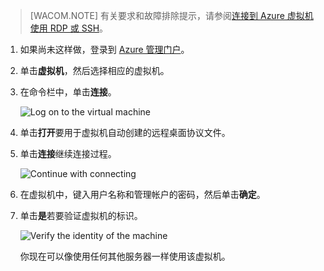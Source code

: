 <properties linkid="manage-windows-howto-logon" urlDisplayName="Log on to a VM" pageTitle="登录到运行 Windows Server 的虚拟机" metaKeywords="Azure logging on vm, vm portal" description="了解如何在登录到运行 Windows Server 2008 R2，通过使用 Azure 管理门户的虚拟机。" metaCanonical="" services="virtual-machines" documentationCenter="" title="How to Log on to a Virtual Machine Running Windows Server" authors="kathydav" solutions="" manager="dongill" editor="tysonn" />
<tags ms.service="virtual-machines"
    ms.date="12/23/2014"
    wacn.date="04/11/2015"
    />


>[WACOM.NOTE] 有关要求和故障排除提示，请参阅[连接到 Azure 虚拟机使用 RDP 或 SSH](https://msdn.microsoft.com/zh-CN/library/azure/dn535788.aspx)。

1. 如果尚未这样做，登录到 [Azure 管理门户](http://manage.windowsazure.cn)。

2. 单击**虚拟机**，然后选择相应的虚拟机。

3. 在命令栏中，单击**连接**。

	![Log on to the virtual machine](./media/virtual-machines-log-on-win-server/connectwindows.png)

4. 单击**打开**要用于虚拟机自动创建的远程桌面协议文件。
	
5. 单击**连接**继续连接过程。

	![Continue with connecting](./media/virtual-machines-log-on-win-server/connectpublisher.png)

6. 在虚拟机中，键入用户名称和管理帐户的密码，然后单击**确定**。
	
	
7. 单击**是**若要验证虚拟机的标识。

	![Verify the identity of the machine](./media/virtual-machines-log-on-win-server/connectverify.png)

	你现在可以像使用任何其他服务器一样使用该虚拟机。

